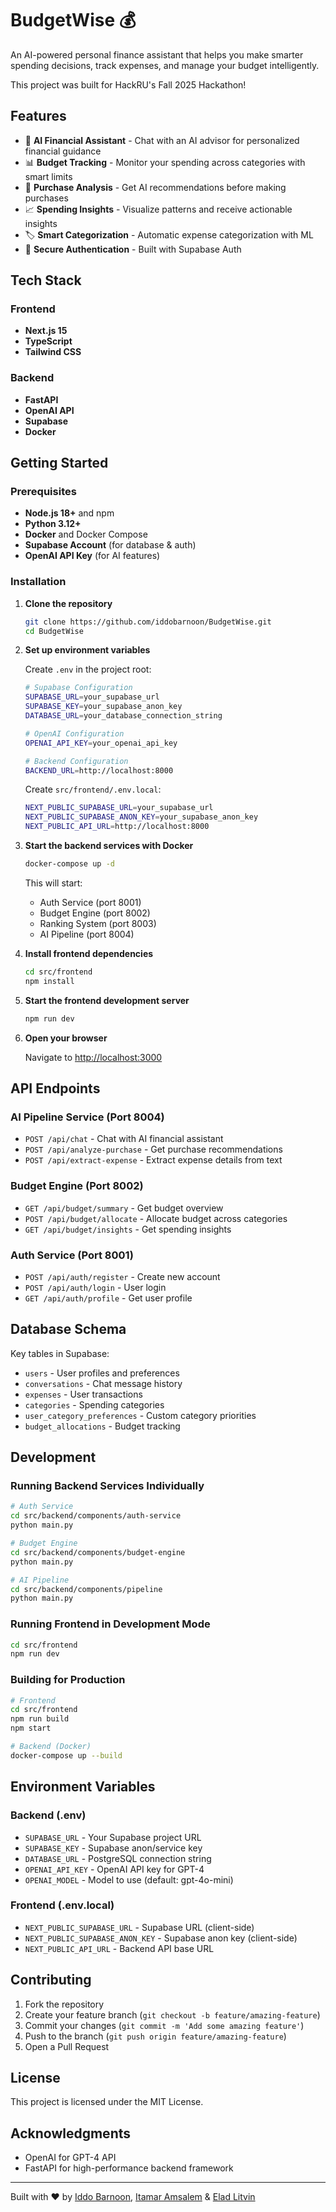 # BudgetWise 💰

An AI-powered personal finance assistant that helps you make smarter spending decisions, track expenses, and manage your budget intelligently.

This project was built for HackRU's Fall 2025 Hackathon!

## Features

- 🤖 **AI Financial Assistant** - Chat with an AI advisor for personalized financial guidance
- 📊 **Budget Tracking** - Monitor your spending across categories with smart limits
- 🎯 **Purchase Analysis** - Get AI recommendations before making purchases
- 📈 **Spending Insights** - Visualize patterns and receive actionable insights
- 🏷️ **Smart Categorization** - Automatic expense categorization with ML
- 🔐 **Secure Authentication** - Built with Supabase Auth

## Tech Stack

### Frontend
- **Next.js 15**
- **TypeScript**
- **Tailwind CSS**

### Backend
- **FastAPI** 
- **OpenAI API** 
- **Supabase** 
- **Docker** 

## Getting Started

### Prerequisites

- **Node.js 18+** and npm
- **Python 3.12+**
- **Docker** and Docker Compose
- **Supabase Account** (for database & auth)
- **OpenAI API Key** (for AI features)

### Installation

1. **Clone the repository**
   ```bash
   git clone https://github.com/iddobarnoon/BudgetWise.git
   cd BudgetWise
   ```

2. **Set up environment variables**

   Create `.env` in the project root:
   ```bash
   # Supabase Configuration
   SUPABASE_URL=your_supabase_url
   SUPABASE_KEY=your_supabase_anon_key
   DATABASE_URL=your_database_connection_string

   # OpenAI Configuration
   OPENAI_API_KEY=your_openai_api_key

   # Backend Configuration
   BACKEND_URL=http://localhost:8000
   ```

   Create `src/frontend/.env.local`:
   ```bash
   NEXT_PUBLIC_SUPABASE_URL=your_supabase_url
   NEXT_PUBLIC_SUPABASE_ANON_KEY=your_supabase_anon_key
   NEXT_PUBLIC_API_URL=http://localhost:8000
   ```

3. **Start the backend services with Docker**
   ```bash
   docker-compose up -d
   ```

   This will start:
   - Auth Service (port 8001)
   - Budget Engine (port 8002)
   - Ranking System (port 8003)
   - AI Pipeline (port 8004)

4. **Install frontend dependencies**
   ```bash
   cd src/frontend
   npm install
   ```

5. **Start the frontend development server**
   ```bash
   npm run dev
   ```

6. **Open your browser**
   
   Navigate to [http://localhost:3000](http://localhost:3000)

## API Endpoints

### AI Pipeline Service (Port 8004)
- `POST /api/chat` - Chat with AI financial assistant
- `POST /api/analyze-purchase` - Get purchase recommendations
- `POST /api/extract-expense` - Extract expense details from text

### Budget Engine (Port 8002)
- `GET /api/budget/summary` - Get budget overview
- `POST /api/budget/allocate` - Allocate budget across categories
- `GET /api/budget/insights` - Get spending insights

### Auth Service (Port 8001)
- `POST /api/auth/register` - Create new account
- `POST /api/auth/login` - User login
- `GET /api/auth/profile` - Get user profile

## Database Schema

Key tables in Supabase:
- `users` - User profiles and preferences
- `conversations` - Chat message history
- `expenses` - User transactions
- `categories` - Spending categories
- `user_category_preferences` - Custom category priorities
- `budget_allocations` - Budget tracking

## Development

### Running Backend Services Individually

```bash
# Auth Service
cd src/backend/components/auth-service
python main.py

# Budget Engine
cd src/backend/components/budget-engine
python main.py

# AI Pipeline
cd src/backend/components/pipeline
python main.py
```

### Running Frontend in Development Mode

```bash
cd src/frontend
npm run dev
```

### Building for Production

```bash
# Frontend
cd src/frontend
npm run build
npm start

# Backend (Docker)
docker-compose up --build
```

## Environment Variables

### Backend (.env)
- `SUPABASE_URL` - Your Supabase project URL
- `SUPABASE_KEY` - Supabase anon/service key
- `DATABASE_URL` - PostgreSQL connection string
- `OPENAI_API_KEY` - OpenAI API key for GPT-4
- `OPENAI_MODEL` - Model to use (default: gpt-4o-mini)

### Frontend (.env.local)
- `NEXT_PUBLIC_SUPABASE_URL` - Supabase URL (client-side)
- `NEXT_PUBLIC_SUPABASE_ANON_KEY` - Supabase anon key (client-side)
- `NEXT_PUBLIC_API_URL` - Backend API base URL

## Contributing

1. Fork the repository
2. Create your feature branch (`git checkout -b feature/amazing-feature`)
3. Commit your changes (`git commit -m 'Add some amazing feature'`)
4. Push to the branch (`git push origin feature/amazing-feature`)
5. Open a Pull Request

## License

This project is licensed under the MIT License.

## Acknowledgments

- OpenAI for GPT-4 API
- FastAPI for high-performance backend framework


---

Built with ❤️ by [Iddo Barnoon](https://github.com/iddobarnoon), [Itamar Amsalem](https://github.com/itamaramsalem) & [Elad Litvin](https://github.com/Darthelad)
